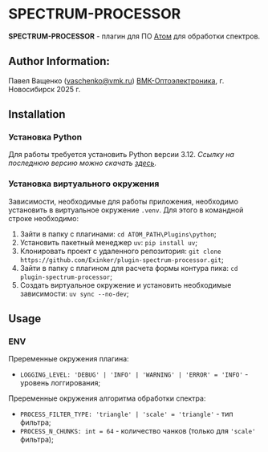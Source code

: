 # SPECTRUM-PROCESSOR

**SPECTRUM-PROCESSOR** - плагин для ПО [Атом](https://www.vmk.ru/product/programmnoe_obespechenie/atom.html) для обработки спектров.


## Author Information:
Павел Ващенко (vaschenko@vmk.ru)
[ВМК-Оптоэлектроника](https://www.vmk.ru/), г. Новосибирск 2025 г.

## Installation
### Установка Python
Для работы требуется установить Python версии 3.12. *Ссылку на последнюю версию можно скачать [здесь](https://www.python.org/downloads/).*

### Установка виртуального окружения
Зависимости, необходимые для работы приложения, необходимо установить в виртуальное окружение `.venv`. Для этого в командной строке необходимо:
1. Зайти в папку с плагинами: `cd ATOM_PATH\Plugins\python`;
2. Установить пакетный менеджер `uv`: `pip install uv`;
3. Клонировать проект с удаленного репозитория: `git clone https://github.com/Exinker/plugin-spectrum-processor.git`;
4. Зайти в папку с плагином для расчета формы контура пика: `cd plugin-spectrum-processor`;
5. Создать виртуальное окружение и установить необходимые зависимости: `uv sync --no-dev`;

## Usage

### ENV
Преременные окружения плагина:
- `LOGGING_LEVEL: 'DEBUG' | 'INFO' | 'WARNING' | 'ERROR' = 'INFO'` - уровень логгирования;

Преременные окружения алгоритма обработки спектра:
- `PROCESS_FILTER_TYPE: 'triangle' | 'scale' = 'triangle'` - тип фильтра;
- `PROCESS_N_CHUNKS: int = 64` - количество чанков (только для `'scale'` фильтра);
